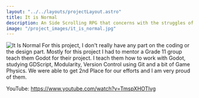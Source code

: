 ```yaml
---
layout: "../../layouts/projectLayout.astro"
title: It is Normal
description: An Side Scrolling RPG that concerns with the struggles of an OFW parent during the Covid-19 pandemic
image: "/project_images/it_is_normal.jpg"
---
```

![It Is Normal](/project_images/it_is_normal.jpg)
For this project, I don't really have any part on the coding or the design part. Mostly for this project I had to mentor a Grade 11 group teach them Godot for their project. I teach them how to work with Godot, studying GDScript, Modularity, Version Control using Git and 
a bit of Game Physics. We were able to get 2nd Place for our efforts and I am very proud of them.

YouTube: <https://www.youtube.com/watch?v=TmspXHOTlvg>